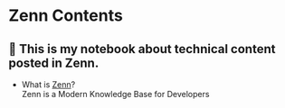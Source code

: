 # Zenn Contents

## :wave: This is my notebook about technical content posted in Zenn.

- What is [Zenn](https://zenn.dev/about)? <br>
Zenn is a Modern Knowledge Base for Developers